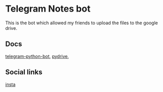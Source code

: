 # Telegram Notes bot

This is the bot which allowed my friends to upload the files to the google drive.
## Docs

[telegram-python-bot](https://github.com/python-telegram-bot/python-telegram-bot),
[pydrive](https://pythonhosted.org/PyDrive/),
## Social links

[insta](https://www.instagram.com/edantuti)